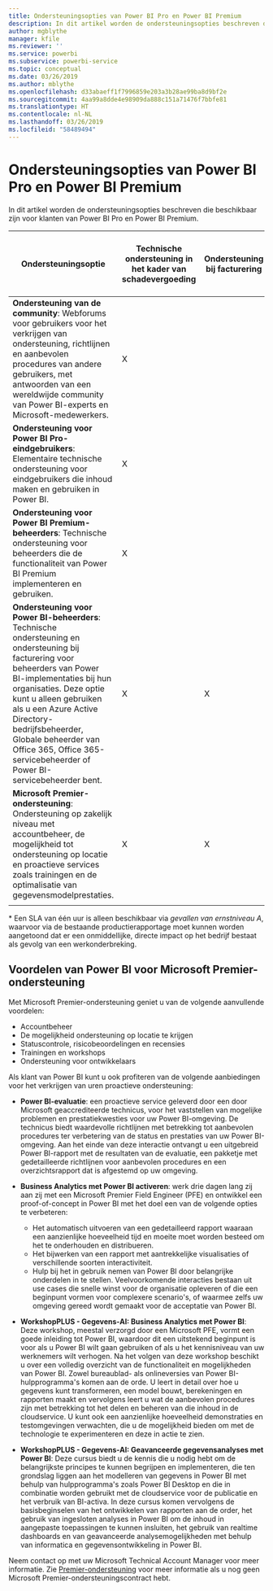 ```yaml
---
title: Ondersteuningsopties van Power BI Pro en Power BI Premium
description: In dit artikel worden de ondersteuningsopties beschreven die beschikbaar zijn voor klanten van Power BI Pro en Power BI Premium.
author: mgblythe
manager: kfile
ms.reviewer: ''
ms.service: powerbi
ms.subservice: powerbi-service
ms.topic: conceptual
ms.date: 03/26/2019
ms.author: mblythe
ms.openlocfilehash: d33abaeff1f7996859e203a3b28ae99ba8d9bf2e
ms.sourcegitcommit: 4aa99a8dde4e98909da888c151a71476f7bbfe81
ms.translationtype: HT
ms.contentlocale: nl-NL
ms.lasthandoff: 03/26/2019
ms.locfileid: "58489494"
---
```

# <a name="power-bi-pro-and-power-bi-premium-support-options"></a>Ondersteuningsopties van Power BI Pro en Power BI Premium

In dit artikel worden de ondersteuningsopties beschreven die beschikbaar zijn voor klanten van Power BI Pro en Power BI Premium.

| **Ondersteuningsoptie** | **Technische ondersteuning in het kader van schadevergoeding** | **Ondersteuning bij facturering** | **Proactief bieden van advies en training** | **Serviceniveau <br>(tijd tot eerste interactie)** | **Ondersteuningskanaal** |
| --- | --- | --- | --- | --- | --- |
| **Ondersteuning van de community**: Webforums voor gebruikers voor het verkrijgen van ondersteuning, richtlijnen en aanbevolen procedures van andere gebruikers, met antwoorden van een wereldwijde community van Power BI-experts en Microsoft-medewerkers. | X |   |   | Geen, interactie wordt op basis van 'best effort' geboden. | [Power BI-community](https://community.powerbi.com) |
| **Ondersteuning voor Power BI Pro-eindgebruikers**: Elementaire technische ondersteuning voor eindgebruikers die inhoud maken en gebruiken in Power BI. | X |   |   | Eén werkdag. | [Ondersteuningssite van Power BI](https://support.powerbi.com)  |
| **Ondersteuning voor Power BI Premium-beheerders**: Technische ondersteuning voor beheerders die de functionaliteit van Power BI Premium implementeren en gebruiken. | X |   |   | Eén werkdag of één uur, afhankelijk van de ernst van het geval.\* | [Ondersteuningssite van Power BI](https://support.powerbi.com)<br>OF<br>[Microsoft 365-beheercentrum](https://portal.office.com/adminportal)<br>OF<br> Telefoon |
| **Ondersteuning voor Power BI-beheerders**: Technische ondersteuning en ondersteuning bij facturering voor beheerders van Power BI-implementaties bij hun organisaties.  Deze optie kunt u alleen gebruiken als u een Azure Active Directory-bedrijfsbeheerder, Globale beheerder van Office 365, Office 365-servicebeheerder of Power BI-servicebeheerder bent. | X | X |   | Eén werkdag of één uur, afhankelijk van de ernst van het geval.\* | [Microsoft 365-beheercentrum](https://portal.office.com/adminportal)<br>OF<br> Telefoon |
| **Microsoft Premier-ondersteuning**: Ondersteuning op zakelijk niveau met accountbeheer, de mogelijkheid tot ondersteuning op locatie en proactieve services zoals trainingen en de optimalisatie van gegevensmodelprestaties. | X | X | X | Diverse, afhankelijk van aanbieding en ernst van geval.\* | Technical Account Manager <br>OF<br> [Microsoft 365-beheercentrum](https://portal.office.com/adminportal) |
| | | | | | |

\* Een SLA van één uur is alleen beschikbaar via _gevallen van ernstniveau A_, waarvoor via de bestaande productierapportage moet kunnen worden aangetoond dat er een onmiddellijke, directe impact op het bedrijf bestaat als gevolg van een werkonderbreking.

## <a name="power-bi-benefits-for-microsoft-premier-support"></a>Voordelen van Power BI voor Microsoft Premier-ondersteuning

Met Microsoft Premier-ondersteuning geniet u van de volgende aanvullende voordelen:

- Accountbeheer
- De mogelijkheid ondersteuning op locatie te krijgen
- Statuscontrole, risicobeoordelingen en recensies
- Trainingen en workshops
- Ondersteuning voor ontwikkelaars

Als klant van Power BI kunt u ook profiteren van de volgende aanbiedingen voor het verkrijgen van uren proactieve ondersteuning:

 - **Power BI-evaluatie**: een proactieve service geleverd door een door Microsoft geaccrediteerde technicus, voor het vaststellen van mogelijke problemen en prestatiekwesties voor uw Power BI-omgeving. De technicus biedt waardevolle richtlijnen met betrekking tot aanbevolen procedures ter verbetering van de status en prestaties van uw Power BI-omgeving. Aan het einde van deze interactie ontvangt u een uitgebreid Power BI-rapport met de resultaten van de evaluatie, een pakketje met gedetailleerde richtlijnen voor aanbevolen procedures en een overzichtsrapport dat is afgestemd op uw omgeving.

 - **Business Analytics met Power BI activeren**: werk drie dagen lang zij aan zij met een Microsoft Premier Field Engineer (PFE) en ontwikkel een proof-of-concept in Power BI met het doel een van de volgende opties te verbeteren:
    - Het automatisch uitvoeren van een gedetailleerd rapport waaraan een aanzienlijke hoeveelheid tijd en moeite moet worden besteed om het te onderhouden en distribueren.
    - Het bijwerken van een rapport met aantrekkelijke visualisaties of verschillende soorten interactiviteit. 
    - Hulp bij het in gebruik nemen van Power BI door belangrijke onderdelen in te stellen. Veelvoorkomende interacties bestaan uit use cases die snelle winst voor de organisatie opleveren of die een beginpunt vormen voor complexere scenario's, of waarmee zelfs uw omgeving gereed wordt gemaakt voor de acceptatie van Power BI.

  - **WorkshopPLUS - Gegevens-AI: Business Analytics met Power BI**: Deze workshop, meestal verzorgd door een Microsoft PFE, vormt een goede inleiding tot Power BI, waardoor dit een uitstekend beginpunt is voor als u Power BI wilt gaan gebruiken of als u het kennisniveau van uw werknemers wilt verhogen.
Na het volgen van deze workshop beschikt u over een volledig overzicht van de functionaliteit en mogelijkheden van Power BI. Zowel bureaublad- als onlineversies van Power BI-hulpprogramma's komen aan de orde. U leert in detail over hoe u gegevens kunt transformeren, een model bouwt, berekeningen en rapporten maakt en vervolgens leert u wat de aanbevolen procedures zijn met betrekking tot het delen en beheren van die inhoud in de cloudservice. U kunt ook een aanzienlijke hoeveelheid demonstraties en testomgevingen verwachten, die u de mogelijkheid bieden om met de technologie te experimenteren en deze in actie te zien.

  - **WorkshopPLUS - Gegevens-AI: Geavanceerde gegevensanalyses met Power BI**: Deze cursus biedt u de kennis die u nodig hebt om de belangrijkste principes te kunnen begrijpen en implementeren, die ten grondslag liggen aan het modelleren van gegevens in Power BI met behulp van hulpprogramma's zoals Power BI Desktop en die in combinatie worden gebruikt met de cloudservice voor de publicatie en het verbruik van BI-activa. In deze cursus komen vervolgens de basisbeginselen van het ontwikkelen van rapporten aan de order, het gebruik van ingesloten analyses in Power BI om de inhoud in aangepaste toepassingen te kunnen insluiten, het gebruik van realtime dashboards en van geavanceerde analysemogelijkheden met behulp van informatica en gegevensontwikkeling in Power BI.

Neem contact op met uw Microsoft Technical Account Manager voor meer informatie. Zie [Premier-ondersteuning](https://support.microsoft.com/en-us/premier) voor meer informatie als u nog geen Microsoft Premier-ondersteuningscontract hebt.
